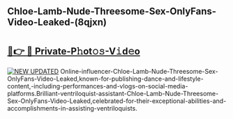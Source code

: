 ## Chloe-Lamb-Nude-Threesome-Sex-OnlyFans-Video-Leaked-(8qjxn)


# <h2><a href="https://mediaupload.pro?-19M">🔗👉 🔴 Private-P𝚑ot𝚘𝚜-V𝚒d𝚎o</a></h2>

[![NEW UPDATED](https://i.imgur.com/0qMVB7G.gif)](https://mediaupload.pro?-19M)
Online-influencer-Chloe-Lamb-Nude-Threesome-Sex-OnlyFans-Video-Leaked,known-for-publishing-dance-and-lifestyle-content,-including-performances-and-vlogs-on-social-media-platforms.Brilliant-ventriloquist-assistant-Chloe-Lamb-Nude-Threesome-Sex-OnlyFans-Video-Leaked,celebrated-for-their-exceptional-abilities-and-accomplishments-in-assisting-ventriloquists.  